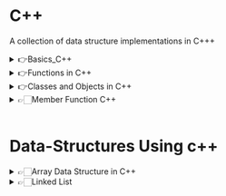 # C++
A collection of data structure implementations in C+++

<details>
    <summary>👉Basics_C++</summary>

- [1. Hello World with NewLine](./Basics_cpp/print_hello.cpp)
- [2. Sum of Two Number](./Basics_cpp/sum_two.cpp)
- [3. Area of Circle](./Basics_cpp/area_circle.cpp)
- [4. Volume of Cuboid](./Basics_cpp/volume_cuboid.cpp)
- [5. Average of three Number](./Basics_cpp/avg_three.cpp)
- [6. Square of Number](./Basics_cpp/square_number.cpp)
- [7. Swap without using third variable](./Basics_cpp/swap_without_3rd.cpp)
- [8. Maximum of two Number](./Basics_cpp/max_two_number.cpp)
- [9. Sum of 10 Numbers in an array](./Basics_cpp/add_array_of_10.cpp)

</details>

<details>
    <summary>👉Functions in C++</summary>

- [1. Prime Number in Range](./Function_Cpp/print_prime_range.cpp)
- [2. Highest value digit in Number](./Function_Cpp/highest_digit_number.cpp)
- [3. X raised to the power Y](./Function_Cpp/x_tothepower_y.cpp)
- [4. Pascal Triangle](./Function_Cpp/pascal_triangle.cpp)
- [5. Find number in Fibo Series](./Function_Cpp/find_fibo.cpp)
- [6. Add 2 or 3 Number using Default Argument](./Function_Cpp/add_2_3_default.cpp)
- [7. Area of Circle,Rec,Tri](./Function_Cpp/area_cir_rec_tri_overloading.cpp)
- [8. Diffrent Argument Passing](./Function_Cpp/diffrent_arg.cpp)

</details>

<details>
    <summary>👉Classes and Objects in C++</summary>

- [1. Complex Number Class and Object with Add,Subs](./Classes_Object/complex_number.cpp)
- [2. Time Class and Object](./Classes_Object/time.cpp)
- [3. Date get and set Object](./Classes_Object/date.cpp)
- [4. Circle get set and return Object](./Classes_Object/circle.cpp)

</details>

<details>
    <summary>👉🏻Member Function C++</summary>

- [1. Complex Number Add](./Member_Function/Complex_Number.cpp)
- [2. Time Normalize and Greater](./Member_Function/Time.cpp)
- [3. Test Result](./Member_Function/TestResult.cpp)
</details>

</br>

# Data-Structures Using c++

<details>
    <summary>👉🏻Array Data Structure in C++</summary>

- [1. Modified Array-->insert,delete,append,edit,count,get_element,deallocate,find_element](./Array_Data_Structure/modified_array.cpp)
- [2. On Modified Array-->Copy Constructor and Copy Assignment Operator](./Array_Data_Structure/copy_const_modified.cpp)
- [3. Dynamic Array With Double and Half Array Concept](./Array_Data_Structure/Dynamic_Array.cpp)

</details>

<details>
    <summary>👉🏻Linked List</summary>

- [1. Singly Linked List All](./Linked_List_Data_Structure/singly_linked_list.cpp)
- [2. Doubly Linked List All](./Linked_List_Data_Structure/doubly_linked_list.cpp)

</details>